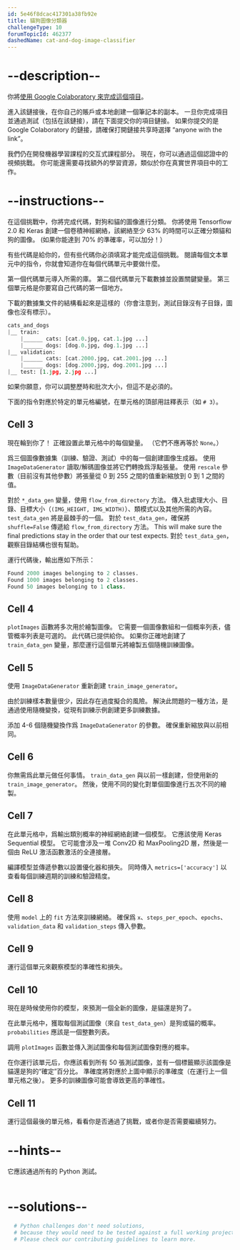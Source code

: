 ```yaml
---
id: 5e46f8dcac417301a38fb92e
title: 貓狗圖像分類器
challengeType: 10
forumTopicId: 462377
dashedName: cat-and-dog-image-classifier
---
```


# --description--

你將<a href="https://colab.research.google.com/github/freeCodeCamp/boilerplate-cat-and-dog-image-classifier/blob/master/fcc_cat_dog.ipynb" target="_blank" rel="noopener noreferrer nofollow">使用 Google Colaboratory 來完成這個項目</a>。

進入該鏈接後，在你自己的賬戶或本地創建一個筆記本的副本。 一旦你完成項目並通過測試（包括在該鏈接），請在下面提交你的項目鏈接。 如果你提交的是 Google Colaboratory 的鏈接，請確保打開鏈接共享時選擇 “anyone with the link”。

我們仍在開發機器學習課程的交互式課程部分。 現在，你可以通過這個認證中的視頻挑戰。 你可能還需要尋找額外的學習資源，類似於你在真實世界項目中的工作。

# --instructions--

在這個挑戰中，你將完成代碼，對狗和貓的圖像進行分類。 你將使用 Tensorflow 2.0 和 Keras 創建一個卷積神經網絡，該網絡至少 63% 的時間可以正確分類貓和狗的圖像。 (如果你能達到 70% 的準確率，可以加分！）

有些代碼是給你的，但有些代碼你必須填寫才能完成這個挑戰。 閱讀每個文本單元中的指令，你就會知道你在每個代碼單元中要做什麼。

第一個代碼單元導入所需的庫。 第二個代碼單元下載數據並設置關鍵變量。 第三個單元格是你要寫自己代碼的第一個地方。

下載的數據集文件的結構看起來是這樣的（你會注意到，測試目錄沒有子目錄，圖像也沒有標示）。

```py
cats_and_dogs
|__ train:
    |______ cats: [cat.0.jpg, cat.1.jpg ...]
    |______ dogs: [dog.0.jpg, dog.1.jpg ...]
|__ validation:
    |______ cats: [cat.2000.jpg, cat.2001.jpg ...]
    |______ dogs: [dog.2000.jpg, dog.2001.jpg ...]
|__ test: [1.jpg, 2.jpg ...]
```

如果你願意，你可以調整歷時和批次大小，但這不是必須的。

下面的指令對應於特定的單元格編號，在單元格的頂部用註釋表示（如 `# 3`）。

## Cell 3

現在輪到你了！ 正確設置此單元格中的每個變量。 （它們不應再等於 `None`。）

爲三個圖像數據集（訓練、驗證、測試）中的每一個創建圖像生成器。 使用 `ImageDataGenerator` 讀取/解碼圖像並將它們轉換爲浮點張量。 使用 `rescale` 參數（目前沒有其他參數）將張量從 0 到 255 之間的值重新縮放到 0 到 1 之間的值。

對於 `*_data_gen` 變量，使用 `flow_from_directory` 方法。 傳入批處理大小、目錄、目標大小（`(IMG_HEIGHT, IMG_WIDTH)`）、類模式以及其他所需的內容。 `test_data_gen` 將是最棘手的一個。 對於 `test_data_gen`，確保將 `shuffle=False` 傳遞給 `flow_from_directory` 方法。 This will make sure the final predictions stay in the order that our test expects. 對於 `test_data_gen`，觀察目錄結構也很有幫助。


運行代碼後，輸出應如下所示：

```py
Found 2000 images belonging to 2 classes.
Found 1000 images belonging to 2 classes.
Found 50 images belonging to 1 class.
```

## Cell 4

`plotImages` 函數將多次用於繪製圖像。 它需要一個圖像數組和一個概率列表，儘管概率列表是可選的。 此代碼已提供給你。 如果你正確地創建了 `train_data_gen` 變量，那麼運行這個單元將繪製五個隨機訓練圖像。

## Cell 5

使用 `ImageDataGenerator` 重新創建 `train_image_generator`。

由於訓練樣本數量很少，因此存在過度擬合的風險。 解決此問題的一種方法，是通過使用隨機變換，從現有訓練示例創建更多訓練數據。

添加 4-6 個隨機變換作爲 `ImageDataGenerator` 的參數。 確保重新縮放與以前相同。

## Cell 6

你無需爲此單元做任何事情。 `train_data_gen` 與以前一樣創建，但使用新的 `train_image_generator`。 然後，使用不同的變化對單個圖像進行五次不同的繪製。

## Cell 7

在此單元格中，爲輸出類別概率的神經網絡創建一個模型。 它應該使用 Keras Sequential 模型。 它可能會涉及一堆 Conv2D 和 MaxPooling2D 層，然後是一個由 ReLU 激活函數激活的全連接層。

編譯模型並傳遞參數以設置優化器和損失。 同時傳入 `metrics=['accuracy']` 以查看每個訓練週期的訓練和驗證精度。

## Cell 8

使用 `model` 上的 `fit` 方法來訓練網絡。 確保爲 `x`、`steps_per_epoch`、`epochs`、`validation_data` 和 `validation_steps` 傳入參數。

## Cell 9

運行這個單元來觀察模型的準確性和損失。

## Cell 10

現在是時候使用你的模型，來預測一個全新的圖像，是貓還是狗了。

在此單元格中，獲取每個測試圖像（來自 `test_data_gen`）是狗或貓的概率。 `probabilities` 應該是一個整數列表。

調用 `plotImages` 函數並傳入測試圖像和每個測試圖像對應的概率。

在你運行該單元后，你應該看到所有 50 張測試圖像，並有一個標籤顯示該圖像是貓還是狗的“確定”百分比。 準確度將對應於上圖中顯示的準確度（在運行上一個單元格之後）。 更多的訓練圖像可能會導致更高的準確性。

## Cell 11

運行這個最後的單元格，看看你是否通過了挑戰，或者你是否需要繼續努力。

# --hints--

它應該通過所有的 Python 測試。

```js

```

# --solutions--

```py
  # Python challenges don't need solutions,
  # because they would need to be tested against a full working project.
  # Please check our contributing guidelines to learn more.
```
